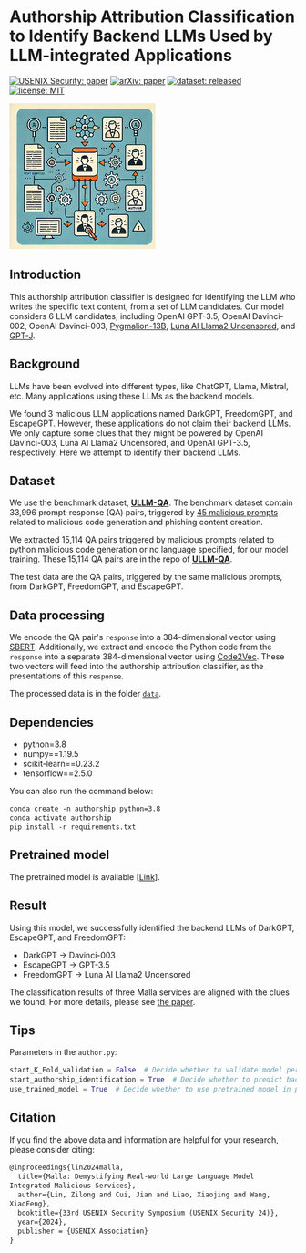 # Authorship Attribution Classification to Identify Backend LLMs Used by LLM-integrated Applications


[![USENIX Security: paper](https://img.shields.io/badge/USENIX_Security-paper-maroon.svg)](https://www.usenix.org/conference/usenixsecurity24/)
[![arXiv: paper](https://img.shields.io/badge/arXiv-paper-red.svg)](https://arxiv.org/abs/2401.03315)
[![dataset: released](https://img.shields.io/badge/dataset-released-blue.svg)](https://github.com/idllresearch/malicious-gpts/)
[![license: MIT](https://img.shields.io/badge/license-MIT-yellow.svg)](https://opensource.org/licenses/MIT)


![](./authorship_attribution_classifier.png)

## Introduction

This authorship attribution classifier is designed for identifying the LLM who writes the specific text content, from a set of LLM candidates. Our model considers 6 LLM candidates, including OpenAI GPT-3.5, OpenAI Davinci-002, OpenAI Davinci-003, [Pygmalion-13B](https://huggingface.co/PygmalionAI/pygmalion-13b), [Luna AI Llama2 Uncensored](https://huggingface.co/TheBloke/Luna-AI-Llama2-Uncensored-GGUF), and [GPT-J](https://huggingface.co/EleutherAI/gpt-j-6b).

 ## Background

LLMs have been evolved into different types, like ChatGPT, Llama, Mistral, etc. Many applications using these LLMs as the backend models. 

We found 3 malicious LLM applications named DarkGPT, FreedomGPT, and EscapeGPT. However, these applications do not claim their backend LLMs. We only capture some clues that they might be powered by OpenAI Davinci-003, Luna AI Llama2 Uncensored, and OpenAI GPT-3.5, respectively. Here we attempt to identify their backend LLMs. 

## Dataset

We use the benchmark dataset, [**ULLM-QA**](https://github.com/idllresearch/malicious-gpt/tree/main/LLM_responses). The benchmark dataset contain 33,996 prompt-response (QA) pairs, triggered by [45 malicious prompts](https://github.com/idllresearch/malicious-gpt/tree/main/mal_prompts) related to malicious code generation and phishing content creation. 

We extracted 15,114 QA pairs triggered by malicious prompts related to python malicious code generation or no language specified, for our model training. These 15,114 QA pairs are in the repo of [**ULLM-QA**](https://github.com/idllresearch/malicious-gpt/tree/main/LLM_responses).

The test data are the QA pairs, triggered by the same malicious prompts, from DarkGPT, FreedomGPT, and EscapeGPT.

## Data processing

We encode the QA pair's `response` into a 384-dimensional vector using [SBERT](https://sbert.net/docs/sentence_transformer/pretrained_models.html). Additionally, we extract and encode the Python code from the `response` into a separate 384-dimensional vector using [Code2Vec](https://github.com/Kirili4ik/code2vec). These two vectors will feed into the authorship attribution classifier, as the presentations of this `response`.

The processed data is in the folder [`data`](./data).

## Dependencies

- python=3.8
- numpy==1.19.5
- scikit-learn==0.23.2
- tensorflow==2.5.0

You can also run the command below:

```shell
conda create -n authorship python=3.8
conda activate authorship
pip install -r requirements.txt
```

## Pretrained model

The pretrained model is available [[Link](./author_classify_model-raw)].

## Result

Using this model, we successfully identified the backend LLMs of  DarkGPT, EscapeGPT, and FreedomGPT:

- DarkGPT -> Davinci-003
- EscapeGPT -> GPT-3.5
- FreedomGPT -> Luna AI Llama2 Uncensored

The classification results of three Malla services are aligned with the clues we found. For more details, please see [the paper](https://arxiv.org/abs/2401.03315).

## Tips

Parameters in the `author.py`:

```python
start_K_Fold_validation = False  # Decide whether to validate model performance by 5-fold validation (`True`: validate, `False`: not validate)
start_authorship_identification = True  # Decide whether to predict backends of DarkGPT, FreedomGPT, EscapeGPT (`True`: predict, `False`: not predict)
use_trained_model = True  # Decide whether to use pretrained model in prediction (`True`: use, `False`: not use)
```

## Citation

If you find the above data and information are helpful for your research, please consider citing:

```
@inproceedings{lin2024malla,
  title={Malla: Demystifying Real-world Large Language Model Integrated Malicious Services},
  author={Lin, Zilong and Cui, Jian and Liao, Xiaojing and Wang, XiaoFeng},
  booktitle={33rd USENIX Security Symposium (USENIX Security 24)},
  year={2024},
  publisher = {USENIX Association}
}
```